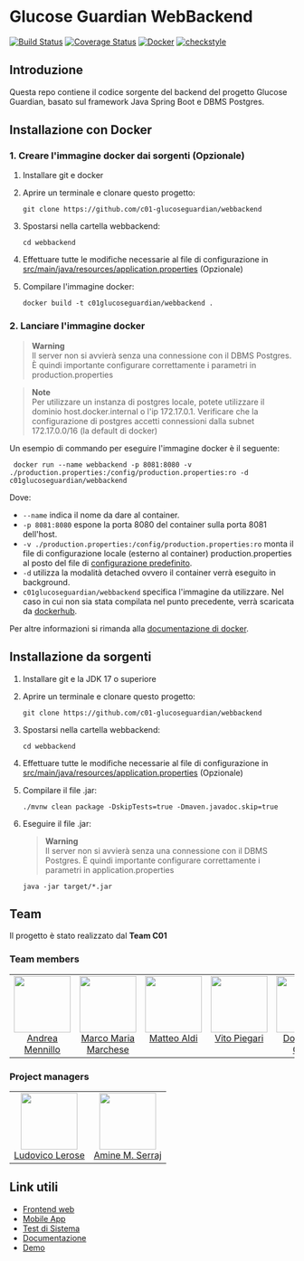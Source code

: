 # Glucose Guardian WebBackend
[![Build Status](https://travis-ci.com/C01-GlucoseGuardian/WebBackend.svg?branch=main)](https://travis-ci.com/C01-GlucoseGuardian/WebBackend) [![Coverage Status](https://coveralls.io/repos/github/C01-GlucoseGuardian/WebBackend/badge.svg)](https://coveralls.io/github/C01-GlucoseGuardian/WebBackend) [![Docker](https://github.com/C01-GlucoseGuardian/WebBackend/actions/workflows/docker-image.yml/badge.svg)](https://github.com/C01-GlucoseGuardian/WebBackend/actions/workflows/docker-image.yml) [![checkstyle](https://github.com/C01-GlucoseGuardian/WebBackend/actions/workflows/checkstyle.yml/badge.svg)](https://github.com/C01-GlucoseGuardian/WebBackend/actions/workflows/checkstyle.yml)

## Introduzione
Questa repo contiene il codice sorgente del backend del progetto Glucose Guardian, basato sul framework Java Spring Boot e DBMS Postgres.

## Installazione con Docker
### 1. Creare l'immagine docker dai sorgenti (Opzionale)
1. Installare git e docker
2. Aprire un terminale e clonare questo progetto:

   ````
   git clone https://github.com/c01-glucoseguardian/webbackend
   ````
3. Spostarsi nella cartella webbackend:
   ````
   cd webbackend
   ````
4. Effettuare tutte le modifiche necessarie al file di configurazione in [src/main/java/resources/application.properties](https://github.com/C01-GlucoseGuardian/WebBackend/blob/524a9ccb0d55aed8681325b0a2744497df12e11e/src/main/resources/application.properties) (Opzionale)
5. Compilare l'immagine docker:
   ````
   docker build -t c01glucoseguardian/webbackend .
   ````
### 2. Lanciare l'immagine docker
> **Warning**<br>
> Il server non si avvierà senza una connessione con il DBMS Postgres. È quindi importante configurare correttamente i parametri in production.properties

> **Note**<br>
> Per utilizzare un instanza di postgres locale, potete utilizzare il dominio host.docker.internal o l'ip 172.17.0.1. Verificare che la configurazione di postgres accetti connessioni dalla subnet 172.17.0.0/16 (la default di docker)


Un esempio di commando per eseguire l'immagine docker è il seguente:
```
 docker run --name webbackend -p 8081:8080 -v ./production.properties:/config/production.properties:ro -d c01glucoseguardian/webbackend
```
Dove:
- ```--name``` indica il nome da dare al container.
- ```-p 8081:8080``` espone la porta 8080 del container sulla porta 8081 dell'host.
- ```-v ./production.properties:/config/production.properties:ro``` monta il file di configurazione locale (esterno al container) production.properties al posto del file di [configurazione predefinito](https://github.com/C01-GlucoseGuardian/WebBackend/blob/524a9ccb0d55aed8681325b0a2744497df12e11e/src/main/resources/application.properties).
- ```-d``` utilizza la modalità detached ovvero il container verrà eseguito in background.
- ```c01glucoseguardian/webbackend``` specifica l'immagine da utilizzare. Nel caso in cui non sia stata compilata nel punto precedente, verrà scaricata da [dockerhub](https://hub.docker.com/r/c01glucoseguardian/webbackend).

Per altre informazioni si rimanda alla [documentazione di docker](https://docs.docker.com/engine/reference/commandline/run/).

## Installazione da sorgenti
1. Installare git e la JDK 17 o superiore
2. Aprire un terminale e clonare questo progetto:

   ````
   git clone https://github.com/c01-glucoseguardian/webbackend
   ````
3. Spostarsi nella cartella webbackend:
   ````
   cd webbackend
   ````
4. Effettuare tutte le modifiche necessarie al file di configurazione in [src/main/java/resources/application.properties](https://github.com/C01-GlucoseGuardian/WebBackend/blob/524a9ccb0d55aed8681325b0a2744497df12e11e/src/main/resources/application.properties) (Opzionale)
5. Compilare il file .jar:
   ````
   ./mvnw clean package -DskipTests=true -Dmaven.javadoc.skip=true
   ````
6. Eseguire il file .jar:
   > **Warning**<br>
   > Il server non si avvierà senza una connessione con il DBMS Postgres. È quindi importante configurare correttamente i parametri in application.properties
   ````
   java -jar target/*.jar
   ````

## Team
Il progetto è stato realizzato dal **Team C01**<br>
### Team members
<table>
  <tbody>
    <tr>  
      <td align="center" valign="top">
        <img width="100" height="100" src="https://github.com/HandyMenny.png?s=150">
        <br>
        <a href="https://github.com/HandyMenny">Andrea Mennillo</a>
      </td>
      <td align="center" valign="top">
        <img width="100" height="100" src="https://github.com/IamMarco29.png?s=150">
        <br>
        <a href="https://github.com/IamMarco29">Marco Maria<br>Marchese</a>
      </td>
      <td align="center" valign="top">
        <img width="100" height="100" src="https://github.com/matteoaldi.png?s=150">
        <br>
        <a href="https://github.com/matteoaldi">Matteo Aldi</a>
      </td>
      <td align="center" valign="top">
        <img width="100" height="100" src="https://github.com/veetaw.png?s=150">
        <br>
        <a href="https://github.com/veetaw">Vito Piegari</a>
      </td>
      <td align="center" valign="top">
        <img width="100" height="100" src="https://github.com/domenicocifelli.png?s=150">
        <br>
        <a href="https://github.com/domenicocifelli">Domenico Cifelli</a>
      </td>
      </tr>
  </tbody>
</table>

### Project managers
<table>
  <tbody>
    <tr>  
      <td align="center" valign="top">
        <img width="100" height="100" src="https://github.com/Scient122.png?s=150">
        <br>
        <a href="https://github.com/Scient122">Ludovico Lerose</a>
      </td>
      <td align="center" valign="top">
        <img width="100" height="100" src="https://github.com/AmineSr97.png?s=150">
        <br>
        <a href="https://github.com/AmineSr97">Amine M. Serraj</a>
      </td>
      </tr>
  </tbody>
</table>

## Link utili
- [Frontend web](https://github.com/C01-GlucoseGuardian/web)
- [Mobile App](https://github.com/C01-GlucoseGuardian/mobileApp)
- [Test di Sistema](https://github.com/C01-GlucoseGuardian/fullproject)
- [Documentazione](https://docs.glucoseguardian.it)
- [Demo](https://glucoseguardian.it)

